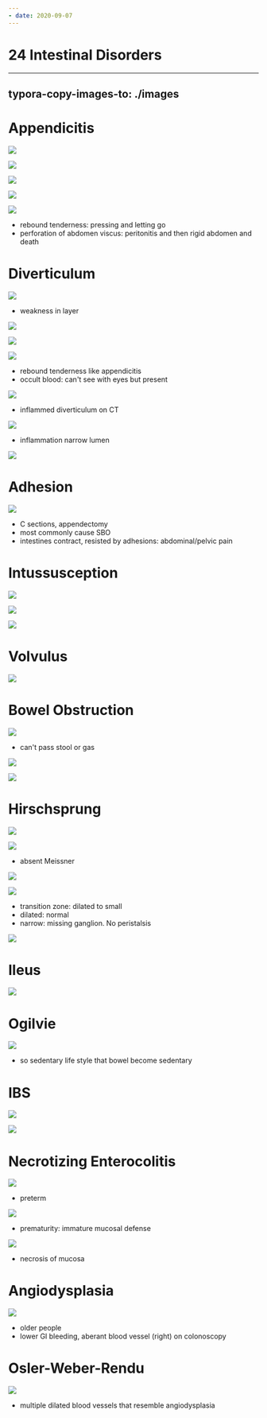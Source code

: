 ```yaml
---
- date: 2020-09-07
---
```


# 24 Intestinal Disorders
---

## typora-copy-images-to: ./images

# Appendicitis

![](https://photos.thisispiggy.com/file/wikiFiles/0042654F-7CD2-4526-A4D4-1F0FC249C460.jpg)

![](https://photos.thisispiggy.com/file/wikiFiles/C18E10B5-3204-4E6F-BA43-736E4BDA443F.jpg)

![](https://photos.thisispiggy.com/file/wikiFiles/3E7EF155-60DB-42DC-BEF0-3C14FBB63E5D.jpg)

![](https://photos.thisispiggy.com/file/wikiFiles/A92D0F74-7771-4B5C-A61E-EDFFEEA81F26.jpg)

![](https://photos.thisispiggy.com/file/wikiFiles/1B52DC30-E32C-4A5F-A14D-04EA9B776038.jpg)

- rebound tenderness: pressing and letting go
- perforation of abdomen viscus: peritonitis and then rigid abdomen and death

# Diverticulum

![](https://photos.thisispiggy.com/file/wikiFiles/F5488BB1-7C13-4CB5-B926-B7A66E9CB9B1.jpg)

- weakness in layer

![](https://photos.thisispiggy.com/file/wikiFiles/3974E519-681E-419B-941E-7767BD0E0821.jpg)

![](https://photos.thisispiggy.com/file/wikiFiles/1D83C8F6-A872-448C-840D-8B9790839AC4.jpg)

![](https://photos.thisispiggy.com/file/wikiFiles/94F532DD-DAEF-46BF-8146-1330B4916F9D.jpg)

- rebound tenderness like appendicitis
- occult blood: can't see with eyes but present

![](https://photos.thisispiggy.com/file/wikiFiles/7B0ECDAA-7F59-46EE-BF42-9BD4A437DFDE.jpg)

- inflammed diverticulum on CT

![](https://photos.thisispiggy.com/file/wikiFiles/952A6AAF-FE53-4CAD-B52C-69618C6C4EAF.jpg)

- inflammation narrow lumen

![](https://photos.thisispiggy.com/file/wikiFiles/56080D0F-8C1F-4ECF-8A60-E1F56FE66B45.jpg)

# Adhesion

![](https://photos.thisispiggy.com/file/wikiFiles/A2C494B8-B671-461B-88AF-4A37632AABEE.jpg)

- C sections, appendectomy
- most commonly cause SBO
- intestines contract, resisted by adhesions: abdominal/pelvic pain

# Intussusception

![](https://photos.thisispiggy.com/file/wikiFiles/B25E82CB-44E7-4BC6-AB41-9D9DCBF9F852.jpg)

![](https://photos.thisispiggy.com/file/wikiFiles/14462A45-9D1D-4EFC-B6C2-0196A9AD3AC0.jpg)

![](https://photos.thisispiggy.com/file/wikiFiles/66A7F394-BE3A-4317-A64D-D5923E515EE9.jpg)

# Volvulus

![](https://photos.thisispiggy.com/file/wikiFiles/1A7E2FB4-BA8E-4231-A2B5-A1A275EFE6BB.jpg)

# Bowel Obstruction

![](https://photos.thisispiggy.com/file/wikiFiles/8597A037-0935-4B55-A94A-FFE80AA45A76.jpg)

- can't pass stool or gas

![](https://photos.thisispiggy.com/file/wikiFiles/4FBA89FA-A328-4695-AA56-584D58A7B164.jpg)

![](https://photos.thisispiggy.com/file/wikiFiles/F964B457-CB0E-4AAA-99BA-C36D10E7A35F.jpg)

# Hirschsprung

![](https://photos.thisispiggy.com/file/wikiFiles/28C18F9A-4CAB-47FB-AEF6-2E9C798729D2.jpg)

![](https://photos.thisispiggy.com/file/wikiFiles/145B4847-2EDF-4143-851B-285BCEE9F63B.jpg)

- absent Meissner

![](https://photos.thisispiggy.com/file/wikiFiles/D69BFFBA-78E7-4827-B1EE-BC65401565F4.jpg)

![](https://photos.thisispiggy.com/file/wikiFiles/960800ED-A8F6-438C-AE76-320EBBD1572E.jpg)

- transition zone: dilated to small
- dilated: normal
- narrow: missing ganglion. No peristalsis

![](https://photos.thisispiggy.com/file/wikiFiles/86A60955-FCAD-4096-BD42-3C9DCBF7FA1D.jpg)

# Ileus

![](https://photos.thisispiggy.com/file/wikiFiles/7E202D28-E31E-4C1C-A135-9C8DC10D50E3.jpg)

# Ogilvie

![](https://photos.thisispiggy.com/file/wikiFiles/12F41F33-1259-49D0-842A-917B614F7EFF.jpg)

- so sedentary life style that bowel become sedentary

# IBS

![](https://photos.thisispiggy.com/file/wikiFiles/9DCEFC70-7132-4A02-B1E8-AA2DE089286F.jpg)

![](https://photos.thisispiggy.com/file/wikiFiles/A7371122-5357-4A61-9AB5-334D8BA7BBC7.jpg)

# Necrotizing Enterocolitis

![](https://photos.thisispiggy.com/file/wikiFiles/8D7004C9-7E34-4C37-B185-CE52B0B436E6.jpg)

- preterm

![](https://photos.thisispiggy.com/file/wikiFiles/0B5D6AD1-39A1-4236-B486-091A2C65EFBD.jpg)

- prematurity: immature mucosal defense

![](https://photos.thisispiggy.com/file/wikiFiles/27D8F054-8C85-4711-A3BD-7611985DD92E.jpg)

- necrosis of mucosa

# Angiodysplasia

![](https://photos.thisispiggy.com/file/wikiFiles/21F694BC-264C-47B3-9EA4-9A8D6D54708F.jpg)

- older people
- lower GI bleeding, aberant blood vessel (right) on colonoscopy

# Osler-Weber-Rendu

![](https://photos.thisispiggy.com/file/wikiFiles/50E27021-9768-452F-8950-E4F62C325960.jpg)

- multiple dilated blood vessels that resemble angiodysplasia
